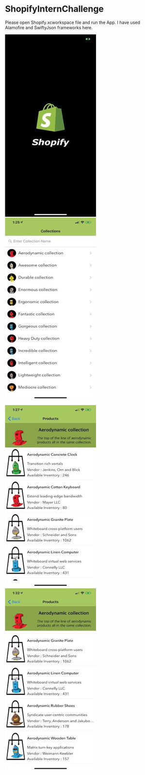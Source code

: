 # ShopifyInternChallenge

Please open Shopify.xcworkspace file and run the App.
I have used Alamofire and SwiftyJson frameworks here.


<p float="left">
  <img src="/Screenshots/LaunchScreen.jpeg" width="300" />
  <img src="/Screenshots/CustomCollectionsListPage.jpeg" width="300" /> 
</p>

<p float="left">
  <img src="/Screenshots/CollectionDetailsPage.jpeg" width="300" />
  <img src="/Screenshots/CollectionDetailsPage2.jpeg" width="300" />
</p>
